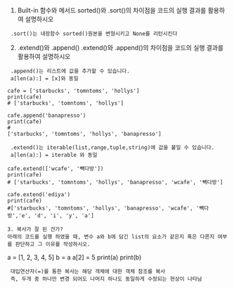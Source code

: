 1. Built-in 함수와 메서드
sorted()와 .sort()의 차이점을 코드의 실행 결과를 활용하여 설명하시오
```
 .sort()는 내장함수 sorted()원본을 변형시키고 None를 리턴시킨다
```
2. .extend()와 .append()
.extend()와 .append()의 차이점을 코드의 실행 결과를 활용하여 설명하시오
```
 .append()는 리스트에 값을 추가할 수 있습니다.
 a[len(a):] = [x]와 동일
  
cafe = ['starbucks', 'tomntoms', 'hollys']
print(cafe)
# ['starbucks', 'tomntoms', 'hollys']

cafe.append('banapresso')
print(cafe)
#
['starbucks', 'tomntoms', 'hollys', 'banapresso']
```
```
 .extend()는 iterable(list,range,tuple,string)에 값을 붙일 수 있습니다.
 a[len(a):] = iterable 와 동일

cafe.extend(['wcafe', '빽다방'])
print(cafe)
# ['starbucks', 'tomntoms', 'hollys', 'banapresso', 'wcafe', '빽다방']

cafe.extend('ediya')
print(cafe)
#['starbucks', 'tomntoms', 'hollys', 'banapresso', 'wcafe', '빽다방','e', 'd', 'i', 'y', 'a']

3. 복사가 잘 된 건가?
아래의 코드를 실행 하였을 때, 변수 a와 b에 담긴 list의 요소가 같은지 혹은 다른지 여부를 판단하고 그 이유를 작성하시오.
```
a = [1, 2, 3, 4, 5]
b = a
a[2] = 5
print(a)
print(b)
```
 대입연산자(=)를 통한 복사는 해당 객체에 대한 객체 참조를 복사
 즉, 두개 중 하나만 변경 되어도 나머지 하나도 동일하게 수정되는 현상이 나타남


